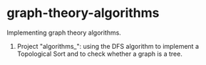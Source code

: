 # graph-theory-algorithms

Implementing graph theory algorithms.

1. Project "algorithms_": using the DFS algorithm to implement a Topological Sort and to check whether a graph is a tree. 